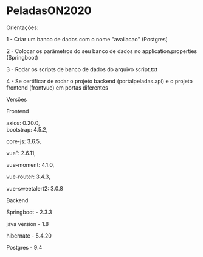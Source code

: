 # PeladasON2020

Orientações:

1 - Criar um banco de dados com o nome "avaliacao" (Postgres)

2 - Colocar os parâmetros do seu banco de dados no application.properties (Springboot)

3 - Rodar os scripts de banco de dados do arquivo script.txt

4 - Se certificar de rodar o projeto backend (portalpeladas.api) e o projeto frontend (frontvue) em portas diferentes

Versões

Frontend

   axios: 0.20.0,<br/>bootstrap: 4.5.2,
   
   core-js: 3.6.5,
   
   vue": 2.6.11,
   
   vue-moment: 4.1.0,
   
   vue-router: 3.4.3,
   
   vue-sweetalert2: 3.0.8
 

Backend

  Springboot - 2.3.3
  
  java version - 1.8
  
  hibernate - 5.4.20
  
  Postgres - 9.4
